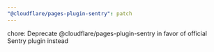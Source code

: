```yaml
---
"@cloudflare/pages-plugin-sentry": patch
---
```


chore: Deprecate @cloudflare/pages-plugin-sentry in favor of official Sentry plugin instead
